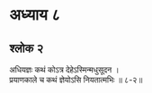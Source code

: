 # अध्याय ८

## श्लोक २

अधियज्ञः कथं कोऽत्र देहेऽस्मिन्मधुसूदन ।<br>प्रयाणकाले च कथं ज्ञेयोऽसि नियतात्मभिः ॥ ८-२॥<br><br>


